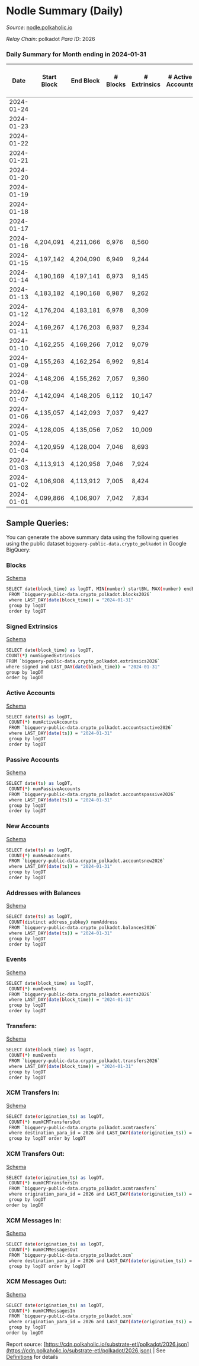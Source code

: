 # Nodle Summary (Daily)

_Source_: [nodle.polkaholic.io](https://nodle.polkaholic.io)

*Relay Chain*: polkadot
*Para ID*: 2026



### Daily Summary for Month ending in 2024-01-31


| Date    | Start Block | End Block | # Blocks | # Extrinsics | # Active Accounts | # Passive Accounts | # New Accounts | # Addresses | # Events  | # Transfers ($USD) | # XCM Transfers In ($USD) | # XCM Transfers Out ($USD) | # XCM In | # XCM Out | Issues |
|---------|-------------|-----------|----------|--------------|-------------------|--------------------|----------------|-------------|-----------|--------------------|---------------------------|----------------------------|----------|-----------|--------|
| 2024-01-24 |  |  |  |  |  |  |  |  |  |   |   |   |  |  |  |
| 2024-01-23 |  |  |  |  |  |  |  | 929,425 |  |   |   |   |  |  |  |
| 2024-01-22 |  |  |  |  |  |  |  | 928,056 |  |   |   |   |  | 1 |  |
| 2024-01-21 |  |  |  |  |  |  |  | 926,758 |  |   |   |   |  | 1 |  |
| 2024-01-20 |  |  |  |  |  |  |  | 925,098 |  |   |   |   | 2 | 4 |  |
| 2024-01-19 |  |  |  |  |  |  |  | 924,024 |  |   |   |   |  | 2 |  |
| 2024-01-18 |  |  |  |  |  |  |  | 922,413 |  |   |   |   |  |  |  |
| 2024-01-17 |  |  |  |  |  |  |  | 921,169 |  |   |   |   |  | 1 |  |
| 2024-01-16 | 4,204,091 | 4,211,066 | 6,976 | 8,560 |  |  |  | 920,131 | 314,990 | 240,316 ($4,384.65) |   |   |  | 1 |  |
| 2024-01-15 | 4,197,142 | 4,204,090 | 6,949 | 9,244 |  |  |  | 918,616 | 324,252 | 244,803 ($154.96) |   |   | 1 |  |  |
| 2024-01-14 | 4,190,169 | 4,197,141 | 6,973 | 9,145 |  |  |  | 917,601 | 307,347 | 227,841 ($0.59) |   |   |  | 3 |  |
| 2024-01-13 | 4,183,182 | 4,190,168 | 6,987 | 9,262 |  |  |  | 916,191 | 304,262 | 224,794 ($1.43) |   |   |  | 3 |  |
| 2024-01-12 | 4,176,204 | 4,183,181 | 6,978 | 8,309 |  |  |  | 914,598 |  | 225,734 (-) |   |   |  | 1 |  |
| 2024-01-11 | 4,169,267 | 4,176,203 | 6,937 | 9,234 |  |  |  | 913,435 | 307,134 | 228,442 (-) |   |   |  | 1 |  |
| 2024-01-10 | 4,162,255 | 4,169,266 | 7,012 | 9,079 |  |  |  | 912,276 | 303,968 | 227,589 ($0.85) |   |   | 4 | 5 |  |
| 2024-01-09 | 4,155,263 | 4,162,254 | 6,992 | 9,814 |  |  |  | 911,137 | 330,814 | 251,686 ($0.29) |   |   |  | 1 |  |
| 2024-01-08 | 4,148,206 | 4,155,262 | 7,057 | 9,360 |  |  |  | 909,613 | 274,699 | 199,029 ($1.85) |   |   |  |  |  |
| 2024-01-07 | 4,142,094 | 4,148,205 | 6,112 | 10,147 |  |  |  | 908,508 | 293,962 | 215,552 ($4.35) |   |   |  |  |  |
| 2024-01-06 | 4,135,057 | 4,142,093 | 7,037 | 9,427 |  |  |  | 907,049 | 286,865 | 211,540 ($1.41) |   |   | 2 |  |  |
| 2024-01-05 | 4,128,005 | 4,135,056 | 7,052 | 10,009 |  |  |  | 905,819 | 293,465 | 213,574 ($11.48) |   |   |  |  |  |
| 2024-01-04 | 4,120,959 | 4,128,004 | 7,046 | 8,693 |  |  |  | 904,631 | 289,802 | 219,132 ($22.21) |   |   |  | 1 |  |
| 2024-01-03 | 4,113,913 | 4,120,958 | 7,046 | 7,924 |  |  |  | 903,550 | 284,806 | 219,194 ($0.73) |   |   |  |  |  |
| 2024-01-02 | 4,106,908 | 4,113,912 | 7,005 | 8,424 |  |  |  | 902,448 | 287,912 | 218,479 ($61.71) |   |   |  | 1 |  |
| 2024-01-01 | 4,099,866 | 4,106,907 | 7,042 | 7,834 |  |  |  | 901,281 | 274,034 | 209,117 ($2.21) |   |   |  |  |  |

## Sample Queries:
You can generate the above summary data using the following queries using the public dataset `bigquery-public-data.crypto_polkadot` in Google BigQuery:


### Blocks 

[Schema](https://github.com/colorfulnotion/substrate-etl/blob/main/schema/blocks.json)

```bash
SELECT date(block_time) as logDT, MIN(number) startBN, MAX(number) endBN, COUNT(*) numBlocks 
 FROM `bigquery-public-data.crypto_polkadot.blocks2026`  
 where LAST_DAY(date(block_time)) = "2024-01-31" 
 group by logDT 
 order by logDT
```

### Signed Extrinsics 

[Schema](https://github.com/colorfulnotion/substrate-etl/blob/main/schema/extrinsics.json)

```bash
SELECT date(block_time) as logDT, 
COUNT(*) numSignedExtrinsics 
FROM `bigquery-public-data.crypto_polkadot.extrinsics2026`  
where signed and LAST_DAY(date(block_time)) = "2024-01-31" 
group by logDT 
order by logDT
```

### Active Accounts 

[Schema](https://github.com/colorfulnotion/substrate-etl/blob/main/schema/accountsactive.json)

```bash
SELECT date(ts) as logDT, 
 COUNT(*) numActiveAccounts 
 FROM `bigquery-public-data.crypto_polkadot.accountsactive2026` 
 where LAST_DAY(date(ts)) = "2024-01-31" 
 group by logDT 
 order by logDT
```

### Passive Accounts 

[Schema](https://github.com/colorfulnotion/substrate-etl/blob/main/schema/accountspassive.json)

```bash
SELECT date(ts) as logDT, 
 COUNT(*) numPassiveAccounts 
 FROM `bigquery-public-data.crypto_polkadot.accountspassive2026` 
 where LAST_DAY(date(ts)) = "2024-01-31" 
 group by logDT 
 order by logDT
```

### New Accounts 

[Schema](https://github.com/colorfulnotion/substrate-etl/blob/main/schema/accountsnew.json)

```bash
SELECT date(ts) as logDT, 
 COUNT(*) numNewAccounts 
 FROM `bigquery-public-data.crypto_polkadot.accountsnew2026` 
 where LAST_DAY(date(ts)) = "2024-01-31" 
 group by logDT
 order by logDT
```

### Addresses with Balances 

[Schema](https://github.com/colorfulnotion/substrate-etl/blob/main/schema/balances.json)

```bash
SELECT date(ts) as logDT,
 COUNT(distinct address_pubkey) numAddress 
 FROM `bigquery-public-data.crypto_polkadot.balances2026` 
 where LAST_DAY(date(ts)) = "2024-01-31" 
 group by logDT 
 order by logDT
```

### Events 

[Schema](https://github.com/colorfulnotion/substrate-etl/blob/main/schema/events.json)

```bash
SELECT date(block_time) as logDT, 
 COUNT(*) numEvents 
 FROM `bigquery-public-data.crypto_polkadot.events2026` 
 where LAST_DAY(date(block_time)) = "2024-01-31" 
 group by logDT 
 order by logDT
```

### Transfers:

[Schema](https://github.com/colorfulnotion/substrate-etl/blob/main/schema/transfers.json)

```bash
SELECT date(block_time) as logDT, 
 COUNT(*) numEvents 
 FROM `bigquery-public-data.crypto_polkadot.transfers2026` 
 where LAST_DAY(date(block_time)) = "2024-01-31" 
 group by logDT 
 order by logDT
```

### XCM Transfers In: 

[Schema](https://github.com/colorfulnotion/substrate-etl/blob/main/schema/xcmtransfers.json)

```bash
SELECT date(origination_ts) as logDT, 
 COUNT(*) numXCMTransfersOut 
 FROM `bigquery-public-data.crypto_polkadot.xcmtransfers` 
 where destination_para_id = 2026 and LAST_DAY(date(origination_ts)) = "2024-01-31" 
 group by logDT order by logDT
```

### XCM Transfers Out: 

[Schema](https://github.com/colorfulnotion/substrate-etl/blob/main/schema/xcmtransfers.json)

```bash
SELECT date(origination_ts) as logDT, 
 COUNT(*) numXCMTransfersIn 
 FROM `bigquery-public-data.crypto_polkadot.xcmtransfers` 
 where origination_para_id = 2026 and LAST_DAY(date(origination_ts)) = "2024-01-31" 
 group by logDT 
order by logDT
```

### XCM Messages In: 

[Schema](https://github.com/colorfulnotion/substrate-etl/blob/main/schema/xcm.json)

```bash
SELECT date(origination_ts) as logDT, 
 COUNT(*) numXCMMessagesOut 
 FROM `bigquery-public-data.crypto_polkadot.xcm` 
 where destination_para_id = 2026 and LAST_DAY(date(origination_ts)) = "2024-01-31" 
 group by logDT order by logDT
```

### XCM Messages Out: 

[Schema](https://github.com/colorfulnotion/substrate-etl/blob/main/schema/xcm.json)

```bash
SELECT date(origination_ts) as logDT, 
 COUNT(*) numXCMMessagesIn 
 FROM `bigquery-public-data.crypto_polkadot.xcm` 
 where origination_para_id = 2026 and LAST_DAY(date(origination_ts)) = "2024-01-31" 
 group by logDT 
order by logDT
```


Report source: [https://cdn.polkaholic.io/substrate-etl/polkadot/2026.json](https://cdn.polkaholic.io/substrate-etl/polkadot/2026.json) | See [Definitions](/DEFINITIONS.md) for details
